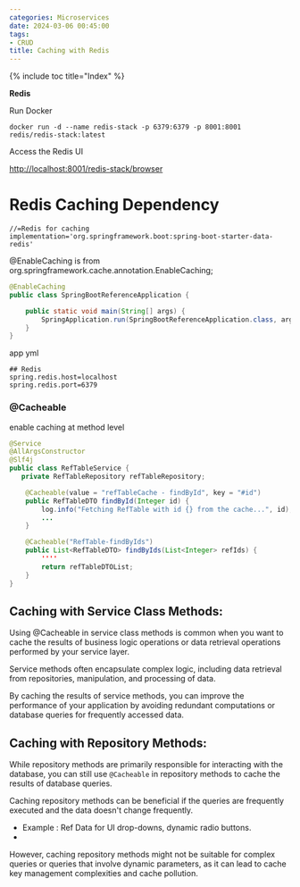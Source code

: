 ```yaml
---
categories: Microservices
date: 2024-03-06 00:45:00
tags:
- CRUD
title: Caching with Redis
---
```


{% include toc title="Index" %}

**Redis**

Run Docker

```shell
docker run -d --name redis-stack -p 6379:6379 -p 8001:8001 redis/redis-stack:latest
```

Access the Redis UI

[http://localhost:8001/redis-stack/browser](http://localhost:8001/redis-stack/browser)

# Redis Caching Dependency

```properties
//=Redis for caching
implementation='org.springframework.boot:spring-boot-starter-data-redis'
```

@EnableCaching is from org.springframework.cache.annotation.EnableCaching;

```java
@EnableCaching
public class SpringBootReferenceApplication {

	public static void main(String[] args) {
		SpringApplication.run(SpringBootReferenceApplication.class, args);
	}
}

```

app yml

```properties
## Redis
spring.redis.host=localhost
spring.redis.port=6379
```

### @Cacheable

enable caching at method level

```java
@Service
@AllArgsConstructor
@Slf4j
public class RefTableService {
   private RefTableRepository refTableRepository;

    @Cacheable(value = "refTableCache - findById", key = "#id")
    public RefTableDTO findById(Integer id) {
        log.info("Fetching RefTable with id {} from the cache...", id);
        ...
    }

    @Cacheable("RefTable-findByIds")
    public List<RefTableDTO> findByIds(List<Integer> refIds) {
        ''''
        return refTableDTOList;
    }
}
```

## Caching with Service Class Methods:

Using @Cacheable in service class methods is common when you want to cache the
results of business logic operations or
data retrieval operations performed by your service layer.

Service methods often encapsulate complex logic, including data retrieval from
repositories, manipulation, and processing of data.

By caching the results of service methods, you can improve the performance of
your application by avoiding redundant
computations or database queries for frequently accessed data.

## Caching with Repository Methods:

While repository methods are primarily responsible for interacting with the
database, you can still use `@Cacheable`
in repository methods to cache the results of database queries.

Caching repository methods can be beneficial if the queries are frequently
executed and the data doesn't change frequently.

- Example : Ref Data for UI drop-downs, dynamic radio buttons.
-

However, caching repository methods might not be suitable for complex queries or
queries that involve dynamic parameters,
as it can lead to cache key management complexities and cache pollution.